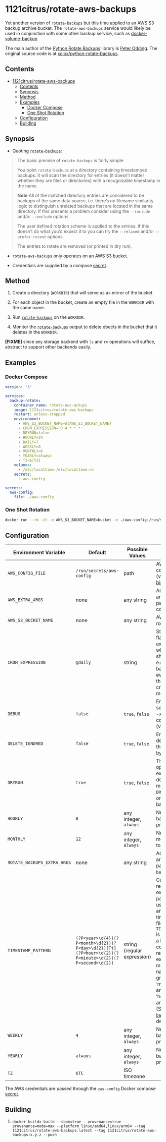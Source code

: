 # 1121citrus/rotate-aws-backups

Yet another version of [`rotate-backups`](https://pypi.org/project/rotate-backups/) but this time applied to an AWS S3 backup archive bucket. The `rotate-aws-backups` service would likely be used in conjunction with some other backup service, such as [docker-volume-backup](https://github.com/jareware/docker-volume-backup).

The main author of the [Python Rotate Backups](https://pypi.org/project/rotate-backups/) library is [Peter Odding](https://github.com/xolox). The original source code is at [xolox/python-rotate-backups](https://github.com/xolox/python-rotate-backups).

## Contents

- [1121citrus/rotate-aws-backups](#1121citrus/rotate-aws-backups)
  - [Contents](#contents)
  - [Synopsis](#synopsis)
  - [Method](#method)
  - [Examples](#examples)
    - [Docker Compose](#docker-compose)
    - [One Shot Rotation](#one-shot-rotation)
  - [Configuration](#configuration)
  - [Building](#building)

## Synopsis

* Quoting [`rotate-backups`](https://pypi.org/project/rotate-backups/):

> The basic premise of `rotate-backups` is fairly simple:
>
>You point `rotate-backups` at a directory containing timestamped backups.
>It will scan the directory for entries (it doesn’t matter whether they are files or directories) with a recognizable timestamp in the name.
>
> **Note**
>All of the matched directory entries are considered to be backups of the same data source, i.e. there’s no filename similarity logic to distinguish unrelated backups that are located in the same directory. If this presents a problem consider using the `--include` and/or `--exclude` options.
>
>The user defined rotation scheme is applied to the entries. If this doesn’t do what you’d expect it to you can try the `--relaxed` and/or `--prefer-recent` options.
>
>The entries to rotate are removed (or printed in dry run).

* `rotate-aws-backups` only operates on an AWS S3 bucket.

* Credentials are supplied by a compose [secret](https://docs.docker.com/compose/how-tos/use-secrets/).

## Method

1. Create a directory (`WORKDIR`) that will serve as as mirror of the bucket.

2. For each object in the bucket, create an empty file in the `WORKDIR` with the same name.

3. Run [`rotate-backups`](https://pypi.org/project/rotate-backups/) on the `WORKDIR`.

4. Monitor the [`rotate-backups`](https://pypi.org/project/rotate-backups/) output to delete obects in the bucket that it deletes in the `WORKDIR`.

**[FIXME]** since any storage backend with `ls` and `rm` operations will suffice, abstract to support other backends easily.

## Examples

### Docker Compose

```yml
version: "3"

services:
  backup-rotate:
    container_name: rotate-aws-ackups
    image: 1121citrus/rotate-aws-backups
    restart: unless-stopped
    environment:
      - AWS_S3_BUCKET_NAME=${AWS_S3_BUCKET_NAME}
      - CRON_EXPRESSION='0 4 * * *'
      - DRYRUN=false
      - HOURLY=24
      - DAILY=7
      - WEEKLY=8
      - MONTHLY=6
      - YEARLY=always
      - TZ=${TZ}
    volumes:
      - /etc/localtime:/etc/localtime:ro
    secrets:
      - aws-config

secrets:
  aws-config:
    file: ./aws-config
```

### One Shot Rotation

```sh
docker run --rm -it -e AWS_S3_BUCKET_NAME=bucket -v ./aws-config:/run/secrets/aws-config 1121citrus/rotate-aws-backups rotate
```

## Configuration

Environment Variable | Default | Possible Values | Notes
--- | --- | --- | ---
`AWS_CONFIG_FILE` | `/run/secrets/aws-config` | path | AWS configuration file (via [secret](https://docs.docker.com/compose/how-tos/use-secrets/) or [bind](https://docs.docker.com/engine/storage/bind-mounts/))
`AWS_EXTRA_ARGS` | none | any string | Additional arguments to pass to `aws` commands
`AWS_S3_BUCKET_NAME` | none | any string | AWS bucket to rotate
`CRON_EXPRESSION` | `@daily` | string | Standard debian-flavored cron expression for when the backup should run. Use e.g. `0 4 * * *` to back up at 4 AM every night. See the man page or crontab.guru for more.                                                                                                                                                                                                `DAILY` | `7` | any integer, `always` | Number of daily backups to preserve.
`DEBUG` | `false` | `true`, `false` | Enable/Disable to set/clear the shall -x (display command) and -v (verbose) options
`DELETE_IGNORED` | `false` | `true`, `false` | Enable/Disable deletion of files that are ignored by `rotate-backups`
`DRYRUN` | `true` | `true`, `false` | The dry-run option must explicitly be deactivated by means of `DRYRUN=false` in order to remove backups.
`HOURLY` | `0`  | any integer, `always` | Number of hourly backups to preserve.
`MONTHLY` | `12` | any integer, `always` | Number of monthly backups to preserve.
`ROTATE_BACKUPS_EXTRA_ARGS` | none | any string | Additional arguments to pass to `rotate-backups` command
`TIMESTAMP_PATTERN` | `(?P<year>\d{4})(?P<month>\d{2})(?P<day>\d{2})[Tt](?P<hour>\d{2})(?P<minute>\d{2})(?P<second>\d{2})` | string (regular expression) | Customize the regular expression pattern that is used to match and extract timestamps from filenames. `TIMESTAMP_PATTERN` is expected to be a Python compatible regular expression that must define the named capture groups ‘year’, ‘month’ and ‘day’ and may define ‘hour’, ‘minute’ and ‘second’. (See [`rotate-backups`](https://pypi.org/project/rotate-backups/) for details)
`WEEKLY` | `4` | any integer, `always` | Number of weekly backups to preserve.
`YEARLY` | `always`| any integer, `always` | Number of yearly backups to preserve.
`TZ` | `UTC` | ISO timezone | 

The AWS credentials are passed through the `aws-config` Docker compose [secret](https://docs.docker.com/compose/how-tos/use-secrets/).
 
## Building

1. `docker buildx build --sbom=true --provenance=true --provenance=mode=max --platform linux/amd64,linux/arm64 --tag 1121citrus/rotate-aws-backups:latest --tag 1121citrus/rotate-aws-backups:x.y.z --push .`